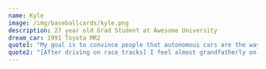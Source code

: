```yaml
---
name: Kyle
image: /img/baseballcards/kyle.png
description: 27 year old Grad Student at Awesome University
dream_car: 1991 Toyota MR2
quote1: "My goal is to convince people that autonomous cars are the way to go."
quote2: "[After driving on race tracks] I feel almost grandfatherly on the road."
---
```


